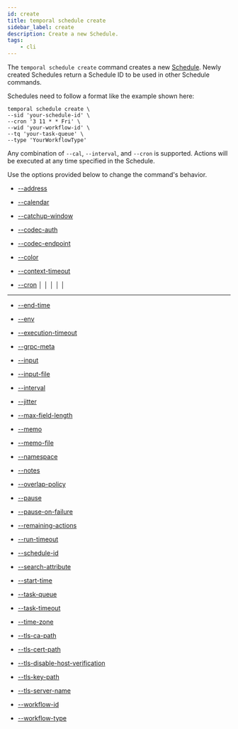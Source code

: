 ```yaml
---
id: create
title: temporal schedule create
sidebar_label: create
description: Create a new Schedule.
tags:
	- cli
---
```


The `temporal schedule create` command creates a new [Schedule](/concepts/what-is-a-schedule).
Newly created Schedules return a Schedule ID to be used in other Schedule commands.

Schedules need to follow a format like the example shown here:

```
temporal schedule create \
--sid 'your-schedule-id' \
--cron '3 11 * * Fri' \
--wid 'your-workflow-id' \
--tq 'your-task-queue' \
--type 'YourWorkflowType'
```

Any combination of `--cal`, `--interval`, and `--cron` is supported.
Actions will be executed at any time specified in the Schedule.

Use the options provided below to change the command's behavior.

- [--address](/cmd-options/address)

- [--calendar](/cmd-options/calendar)

- [--catchup-window](/cmd-options/catchup-window)

- [--codec-auth](/cmd-options/codec-auth)

- [--codec-endpoint](/cmd-options/codec-endpoint)

- [--color](/cmd-options/color)

- [--context-timeout](/cmd-options/context-timeout)

- [--cron](/cmd-options/cron)
  │ │ │ │ │

---

- [--end-time](/cmd-options/end-time)

- [--env](/cmd-options/env)

- [--execution-timeout](/cmd-options/execution-timeout)

- [--grpc-meta](/cmd-options/grpc-meta)

- [--input](/cmd-options/input)

- [--input-file](/cmd-options/input-file)

- [--interval](/cmd-options/interval)

- [--jitter](/cmd-options/jitter)

- [--max-field-length](/cmd-options/max-field-length)

- [--memo](/cmd-options/memo)

- [--memo-file](/cmd-options/memo-file)

- [--namespace](/cmd-options/namespace)

- [--notes](/cmd-options/notes)

- [--overlap-policy](/cmd-options/overlap-policy)

- [--pause](/cmd-options/pause)

- [--pause-on-failure](/cmd-options/pause-on-failure)

- [--remaining-actions](/cmd-options/remaining-actions)

- [--run-timeout](/cmd-options/run-timeout)

- [--schedule-id](/cmd-options/schedule-id)

- [--search-attribute](/cmd-options/search-attribute)

- [--start-time](/cmd-options/start-time)

- [--task-queue](/cmd-options/task-queue)

- [--task-timeout](/cmd-options/task-timeout)

- [--time-zone](/cmd-options/time-zone)

- [--tls-ca-path](/cmd-options/tls-ca-path)

- [--tls-cert-path](/cmd-options/tls-cert-path)

- [--tls-disable-host-verification](/cmd-options/tls-disable-host-verification)

- [--tls-key-path](/cmd-options/tls-key-path)

- [--tls-server-name](/cmd-options/tls-server-name)

- [--workflow-id](/cmd-options/workflow-id)

- [--workflow-type](/cmd-options/workflow-type)
